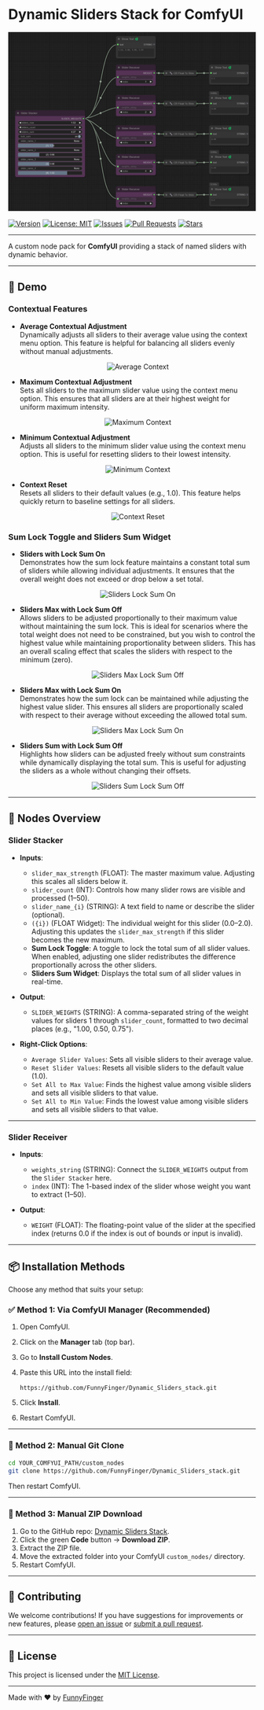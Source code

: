 # Dynamic Sliders Stack for ComfyUI

<div align="center">
  <img src="dynamic_slider_stacker_reciever_nodes.png" alt="Slider Stacker and Slider Receiver" />
</div>

[![Version](https://img.shields.io/badge/version-v2.0.0-blue)](https://github.com/FunnyFinger/Dynamic_Sliders_stack/releases)
[![License: MIT](https://img.shields.io/badge/License-MIT-green.svg)](LICENSE)
[![Issues](https://img.shields.io/github/issues/FunnyFinger/Dynamic_Sliders_stack)](https://github.com/FunnyFinger/Dynamic_Sliders_stack/issues)
[![Pull Requests](https://img.shields.io/github/issues-pr/FunnyFinger/Dynamic_Sliders_stack)](https://github.com/FunnyFinger/Dynamic_Sliders_stack/pulls)
[![Stars](https://img.shields.io/github/stars/FunnyFinger/Dynamic_Sliders_stack?style=social)](https://github.com/FunnyFinger/Dynamic_Sliders_stack/stargazers)

---

A custom node pack for **ComfyUI** providing a stack of named sliders with dynamic behavior.

---

## 🎥 Demo

### Contextual Features
- **Average Contextual Adjustment**  
  Dynamically adjusts all sliders to their average value using the context menu option. This feature is helpful for balancing all sliders evenly without manual adjustments.  
  <div align="center">
    <img src="https://github.com/FunnyFinger/Dynamic_Sliders_stack/blob/main/gif/context_avg.gif" alt="Average Context" width="50%" />
  </div>

- **Maximum Contextual Adjustment**  
  Sets all sliders to the maximum slider value using the context menu option. This ensures that all sliders are at their highest weight for uniform maximum intensity.  
  <div align="center">
    <img src="https://github.com/FunnyFinger/Dynamic_Sliders_stack/blob/main/gif/context_max.gif" alt="Maximum Context" width="50%" />
  </div>

- **Minimum Contextual Adjustment**  
  Adjusts all sliders to the minimum slider value using the context menu option. This is useful for resetting sliders to their lowest intensity.  
  <div align="center">
    <img src="https://github.com/FunnyFinger/Dynamic_Sliders_stack/blob/main/gif/context_min.gif" alt="Minimum Context" width="50%" />
  </div>

- **Context Reset**  
  Resets all sliders to their default values (e.g., 1.0). This feature helps quickly return to baseline settings for all sliders.  
  <div align="center">
    <img src="https://github.com/FunnyFinger/Dynamic_Sliders_stack/blob/main/gif/context_reset.gif" alt="Context Reset" width="50%" />
  </div>

### Sum Lock Toggle and Sliders Sum Widget
- **Sliders with Lock Sum On**  
  Demonstrates how the sum lock feature maintains a constant total sum of sliders while allowing individual adjustments. It ensures that the overall weight does not exceed or drop below a set total.  
  <div align="center">
    <img src="https://github.com/FunnyFinger/Dynamic_Sliders_stack/blob/main/gif/sliders_locksum_on.gif" alt="Sliders Lock Sum On" width="50%" />
  </div>

- **Sliders Max with Lock Sum Off**  
  Allows sliders to be adjusted proportionally to their maximum value without maintaining the sum lock. This is ideal for scenarios where the total weight does not need to be constrained, but you wish to control the highest value while maintaining proportionality between sliders. This has an overall scaling effect that scales the sliders with respect to the minimum (zero).  
  <div align="center">
    <img src="https://github.com/FunnyFinger/Dynamic_Sliders_stack/blob/main/gif/sliders_max_locksum_off.gif" alt="Sliders Max Lock Sum Off" width="50%" />
  </div>

- **Sliders Max with Lock Sum On**  
  Demonstrates how the sum lock can be maintained while adjusting the highest value slider. This ensures all sliders are proportionally scaled with respect to their average without exceeding the allowed total sum.  
  <div align="center">
    <img src="https://github.com/FunnyFinger/Dynamic_Sliders_stack/blob/main/gif/sliders_max_locksum_on.gif" alt="Sliders Max Lock Sum On" width="50%" />
  </div>

- **Sliders Sum with Lock Sum Off**  
  Highlights how sliders can be adjusted freely without sum constraints while dynamically displaying the total sum. This is useful for adjusting the sliders as a whole without changing their offsets.  
  <div align="center">
    <img src="https://github.com/FunnyFinger/Dynamic_Sliders_stack/blob/main/gif/sliders_sum_locksum_off.gif" alt="Sliders Sum Lock Sum Off" width="50%" />
  </div>

---

## 📌 Nodes Overview

### Slider Stacker

- **Inputs**:
  - `slider_max_strength` (FLOAT): The master maximum value. Adjusting this scales all sliders below it.
  - `slider_count` (INT): Controls how many slider rows are visible and processed (1–50).
  - `slider_name_{i}` (STRING): A text field to name or describe the slider (optional).
  - `({i})` (FLOAT Widget): The individual weight for this slider (0.0–2.0). Adjusting this updates the `slider_max_strength` if this slider becomes the new maximum.
  - **Sum Lock Toggle**: A toggle to lock the total sum of all slider values. When enabled, adjusting one slider redistributes the difference proportionally across the other sliders.
  - **Sliders Sum Widget**: Displays the total sum of all slider values in real-time.

- **Output**:
  - `SLIDER_WEIGHTS` (STRING): A comma-separated string of the weight values for sliders 1 through `slider_count`, formatted to two decimal places (e.g., "1.00, 0.50, 0.75").

- **Right-Click Options**:
  - `Average Slider Values`: Sets all visible sliders to their average value.
  - `Reset Slider Values`: Resets all visible sliders to the default value (1.0).
  - `Set All to Max Value`: Finds the highest value among visible sliders and sets all visible sliders to that value.
  - `Set All to Min Value`: Finds the lowest value among visible sliders and sets all visible sliders to that value.

---

### Slider Receiver

- **Inputs**:
  - `weights_string` (STRING): Connect the `SLIDER_WEIGHTS` output from the `Slider Stacker` here.
  - `index` (INT): The 1-based index of the slider whose weight you want to extract (1–50).

- **Output**:
  - `WEIGHT` (FLOAT): The floating-point value of the slider at the specified index (returns 0.0 if the index is out of bounds or input is invalid).

---

## 📦 Installation Methods

Choose any method that suits your setup:

### ✅ Method 1: Via ComfyUI Manager (Recommended)

1. Open ComfyUI.
2. Click on the **Manager** tab (top bar).
3. Go to **Install Custom Nodes**.
4. Paste this URL into the install field:

   ```
   https://github.com/FunnyFinger/Dynamic_Sliders_stack.git
   ```

5. Click **Install**.
6. Restart ComfyUI.

---

### 🧰 Method 2: Manual Git Clone

```bash
cd YOUR_COMFYUI_PATH/custom_nodes
git clone https://github.com/FunnyFinger/Dynamic_Sliders_stack.git
```

Then restart ComfyUI.

---

### 📁 Method 3: Manual ZIP Download

1. Go to the GitHub repo: [Dynamic Sliders Stack](https://github.com/FunnyFinger/Dynamic_Sliders_stack).
2. Click the green **Code** button → **Download ZIP**.
3. Extract the ZIP file.
4. Move the extracted folder into your ComfyUI `custom_nodes/` directory.
5. Restart ComfyUI.

---

## 🎯 Contributing

We welcome contributions! If you have suggestions for improvements or new features, please [open an issue](https://github.com/FunnyFinger/Dynamic_Sliders_stack/issues) or [submit a pull request](https://github.com/FunnyFinger/Dynamic_Sliders_stack/pulls).

---

## 📜 License

This project is licensed under the [MIT License](LICENSE).

---

Made with ❤️ by [FunnyFinger](https://github.com/FunnyFinger)
